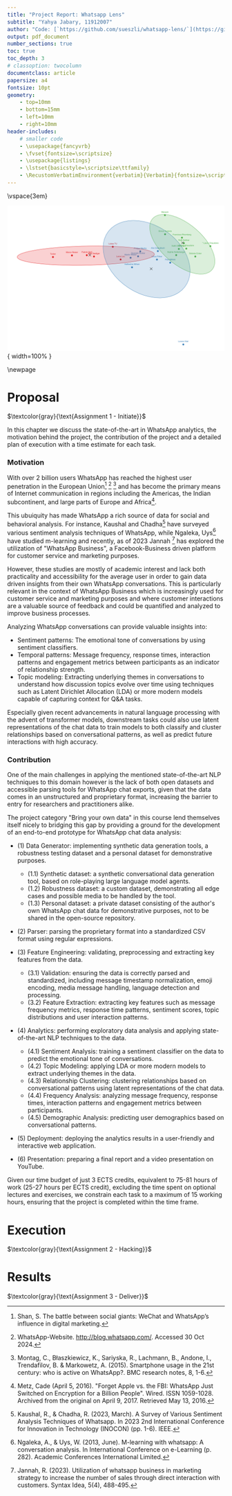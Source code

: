 ```yaml
---
title: "Project Report: Whatsapp Lens"
subtitle: "Yahya Jabary, 11912007"
author: "Code: [`https://github.com/sueszli/whatsapp-lens/`](https://github.com/sueszli/whatsapp-lens/)"
output: pdf_document
number_sections: true
toc: true
toc_depth: 3
# classoption: twocolumn
documentclass: article
papersize: a4
fontsize: 10pt
geometry:
    - top=10mm
    - bottom=15mm
    - left=10mm
    - right=10mm
header-includes:
    # smaller code
    - \usepackage{fancyvrb}
    - \fvset{fontsize=\scriptsize}
    - \usepackage{listings}
    - \lstset{basicstyle=\scriptsize\ttfamily}
    - \RecustomVerbatimEnvironment{verbatim}{Verbatim}{fontsize=\scriptsize}
---
```


\vspace{3em}

![Latent Representation Clustering of WhatsApp Conversations via PCA](docs/assets/void.png){ width=100% }

\newpage

# Proposal

$\textcolor{gray}{\text{Assignment 1 - Initiate}}$

In this chapter we discuss the state-of-the-art in WhatsApp analytics, the motivation behind the project, the contribution of the project and a detailed plan of execution with a time estimate for each task.

### Motivation

With over 2 billion users WhatsApp has reached the highest user penetration in the European Union[^marketshare1] [^marketshare2] [^marketshare3] and has become the primary means of Internet communication in regions including the Americas, the Indian subcontinent, and large parts of Europe and Africa[^marketshare4].

This ubuiquity has made WhatsApp a rich source of data for social and behavioral analysis. For instance, Kaushal and Chadha[^analytics1] have surveyed various sentiment analysis techniques of WhatsApp, while Ngaleka, Uys[^analytics2] have studied m-learning and recently, as of 2023 Jannah [^analytics3] has explored the utilization of "WhatsApp Business", a Facebook-Business driven platform for customer service and marketing purposes.

However, these studies are mostly of academic interest and lack both practicality and accessibility for the average user in order to gain data driven insights from their own WhatsApp conversations. This is particularly relevant in the context of WhatsApp Business which is increasingly used for customer service and marketing purposes and where customer interactions are a valuable source of feedback and could be quantified and analyzed to improve business processes.

Analyzing WhatsApp conversations can provide valuable insights into:

- Sentiment patterns: The emotional tone of conversations by using sentiment classifiers.
- Temporal patterns: Message frequency, response times, interaction patterns and engagement metrics between participants as an indicator of relationship strength.
- Topic modeling: Extracting underlying themes in conversations to understand how discussion topics evolve over time using techniques such as Latent Dirichlet Allocation (LDA) or more modern models capable of capturing context for Q&A tasks.

Especially given recent advancements in natural language processing with the advent of transformer models, downstream tasks could also use latent representations of the chat data to train models to both classify and cluster relationships based on conversational patterns, as well as predict future interactions with high accuracy.

### Contribution

<!-- A work-breakdown structure for the individual tasks with time estimates (hours or
days) for dataset collection; designing and building an appropriate network;
training and fine-tuning that network; building an application to present the results;
writing the final report; preparing the presentation of your work.
 -->

One of the main challenges in applying the mentioned state-of-the-art NLP techniques to this domain however is the lack of both open datasets and accessible parsing tools for WhatsApp chat exports, given that the data comes in an unstructured and proprietary format, increasing the barrier to entry for researchers and practitioners alike.

The project category "Bring your own data" in this course lend themselves itself nicely to bridging this gap by providing a ground for the development of an end-to-end prototype for WhatsApp chat data analysis:

- (1) Data Generator: implementing synthetic data generation tools, a robustness testing dataset and a personal dataset for demonstrative purposes.

    - (1.1) Synthetic dataset: a synthetic conversational data generation tool, based on role-playing large language model agents.
    - (1.2) Robustness dataset: a custom dataset, demonstrating all edge cases and possible media to be handled by the tool.
    - (1.3) Personal dataset: a private dataset consisting of the author's own WhatsApp chat data for demonstrative purposes, not to be shared in the open-source repository.

- (2) Parser: parsing the proprietary format into a standardized CSV format using regular expressions.

- (3) Feature Engineering: validating, preprocessing and extracting key features from the data.

    - (3.1) Validation: ensuring the data is correctly parsed and standardized, including message timestamp normalization, emoji encoding, media message handling, language detection and processing.
    - (3.2) Feature Extraction: extracting key features such as message frequency metrics, response time patterns, sentiment scores, topic distributions and user interaction patterns.

- (4) Analytics: performing exploratory data analysis and applying state-of-the-art NLP techniques to the data.

    - (4.1) Sentiment Analysis: training a sentiment classifier on the data to predict the emotional tone of conversations.
    - (4.2) Topic Modeling: applying LDA or more modern models to extract underlying themes in the data.
    - (4.3) Relationship Clustering: clustering relationships based on conversational patterns using latent representations of the chat data.
    - (4.4) Frequency Analysis: analyzing message frequency, response times, interaction patterns and engagement metrics between participants.
    - (4.5) Demographic Analysis: predicting user demographics based on conversational patterns.

- (5) Deployment: deploying the analytics results in a user-friendly and interactive web application.

- (6) Presentation: preparing a final report and a video presentation on YouTube.

Given our time budget of just 3 ECTS credits, equivalent to 75-81 hours of work (25-27 hours per ECTS credit), excluding the time spent on optional lectures and exercises, we constrain each task to a maximum of 15 working hours, ensuring that the project is completed within the time frame.

# Execution

$\textcolor{gray}{\text{Assignment 2 - Hacking}}$

# Results

$\textcolor{gray}{\text{Assignment 3 - Deliver}}$

<!-- 

go through assignment to make sure i've covered all requirements. ignore redundant stuff.

deliverables:

- data:
    - robustness testing dataset
    - synthetic data generation tool
- analytics
- visualization / deployment
- report
- video presentation on youtube

-->



[^marketshare1]: Shan, S. The battle between social giants: WeChat and WhatsApp’s influence in digital marketing.
[^marketshare2]: WhatsApp-Website. http://blog.whatsapp.com/. Accessed 30 Oct 2024.
[^marketshare3]: Montag, C., Błaszkiewicz, K., Sariyska, R., Lachmann, B., Andone, I., Trendafilov, B. & Markowetz, A. (2015). Smartphone usage in the 21st century: who is active on WhatsApp?. BMC research notes, 8, 1-6.
[^marketshare4]: Metz, Cade (April 5, 2016). "Forget Apple vs. the FBI: WhatsApp Just Switched on Encryption for a Billion People". Wired. ISSN 1059-1028. Archived from the original on April 9, 2017. Retrieved May 13, 2016.
[^analytics1]: Kaushal, R., & Chadha, R. (2023, March). A Survey of Various Sentiment Analysis Techniques of Whatsapp. In 2023 2nd International Conference for Innovation in Technology (INOCON) (pp. 1-6). IEEE.
[^analytics2]: Ngaleka, A., & Uys, W. (2013, June). M-learning with whatsapp: A conversation analysis. In International Conference on e-Learning (p. 282). Academic Conferences International Limited.
[^analytics3]: Jannah, R. (2023). Utilization of whatsapp business in marketing strategy to increase the number of sales through direct interaction with customers. Syntax Idea, 5(4), 488-495.
